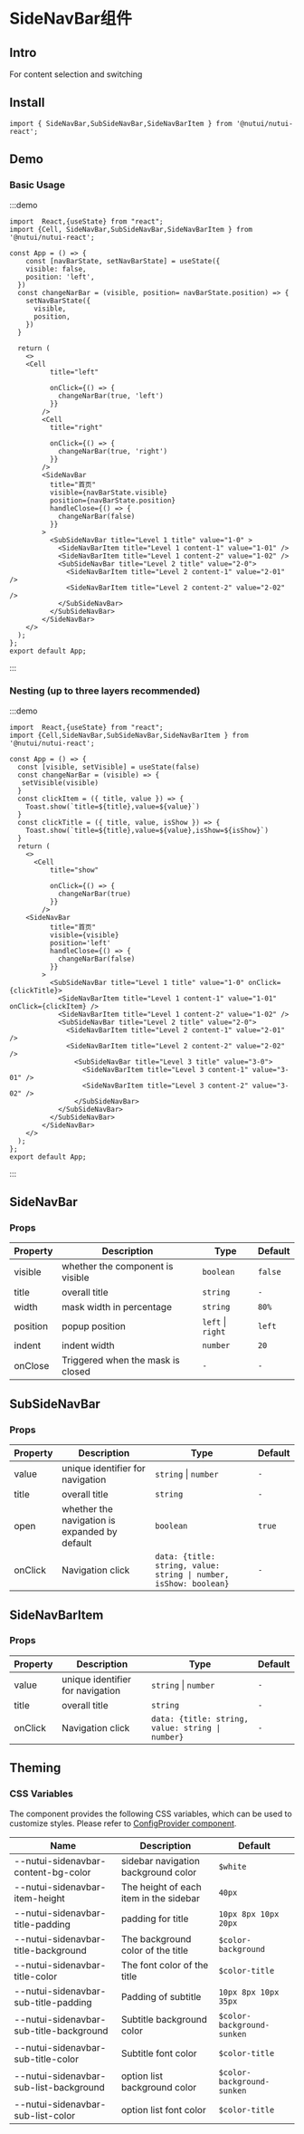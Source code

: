 # SideNavBar组件

## Intro

For content selection and switching

## Install

```tsx
import { SideNavBar,SubSideNavBar,SideNavBarItem } from '@nutui/nutui-react';
```

## Demo

### Basic Usage

:::demo

```tsx
import  React,{useState} from "react";
import {Cell, SideNavBar,SubSideNavBar,SideNavBarItem } from '@nutui/nutui-react';

const App = () => {
    const [navBarState, setNavBarState] = useState({
    visible: false,
    position: 'left',
  })
  const changeNarBar = (visible, position= navBarState.position) => {
    setNavBarState({
      visible,
      position,
    })
  }
 
  return ( 
    <>   
    <Cell
          title="left"
          
          onClick={() => {
            changeNarBar(true, 'left')
          }}
        />
        <Cell
          title="right"
          
          onClick={() => {
            changeNarBar(true, 'right')
          }}
        />
        <SideNavBar
          title="首页"
          visible={navBarState.visible}
          position={navBarState.position}
          handleClose={() => {
            changeNarBar(false)
          }}
        >
          <SubSideNavBar title="Level 1 title" value="1-0" >
            <SideNavBarItem title="Level 1 content-1" value="1-01" />
            <SideNavBarItem title="Level 1 content-2" value="1-02" />
            <SubSideNavBar title="Level 2 title" value="2-0">
              <SideNavBarItem title="Level 2 content-1" value="2-01" />
              <SideNavBarItem title="Level 2 content-2" value="2-02" />
            </SubSideNavBar>
          </SubSideNavBar>
        </SideNavBar>
    </>
  );
};  
export default App;

```

:::

### Nesting (up to three layers recommended)

:::demo

```tsx
import  React,{useState} from "react";
import {Cell,SideNavBar,SubSideNavBar,SideNavBarItem } from '@nutui/nutui-react';

const App = () => {
  const [visible, setVisible] = useState(false)
  const changeNarBar = (visible) => {
   setVisible(visible)
  }
  const clickItem = ({ title, value }) => {
    Toast.show(`title=${title},value=${value}`)
  }
  const clickTitle = ({ title, value, isShow }) => {
    Toast.show(`title=${title},value=${value},isShow=${isShow}`)
  }
  return ( 
    <>  
      <Cell
          title="show"
          
          onClick={() => {
            changeNarBar(true)
          }}
        /> 
    <SideNavBar
          title="首页"
          visible={visible}
          position='left'
          handleClose={() => {
            changeNarBar(false)
          }}
        >
          <SubSideNavBar title="Level 1 title" value="1-0" onClick={clickTitle}>
            <SideNavBarItem title="Level 1 content-1" value="1-01" onClick={clickItem} />
            <SideNavBarItem title="Level 1 content-2" value="1-02" />
            <SubSideNavBar title="Level 2 title" value="2-0">
              <SideNavBarItem title="Level 2 content-1" value="2-01" />
              <SideNavBarItem title="Level 2 content-2" value="2-02" />
                <SubSideNavBar title="Level 3 title" value="3-0">
                  <SideNavBarItem title="Level 3 content-1" value="3-01" />
                  <SideNavBarItem title="Level 3 content-2" value="3-02" />
                </SubSideNavBar>
            </SubSideNavBar>
          </SubSideNavBar>
        </SideNavBar>
    </>
  );
};  
export default App;

```

:::

## SideNavBar

### Props

| Property | Description | Type | Default |
| --- | --- | --- | --- |
| visible | whether the component is visible | `boolean` | `false` |
| title | overall title | `string` | `-` |
| width | mask width in percentage | `string` | `80%` |
| position | popup position | `left` \| `right` | `left` |
| indent | indent width | `number` | `20` |
| onClose | Triggered when the mask is closed | `-` | `-` |

## SubSideNavBar

### Props

| Property | Description | Type | Default |
| --- | --- | --- | --- |
| value | unique identifier for navigation | `string`  \|  `number` | `-` |
| title | overall title | `string` | `-` |
| open | whether the navigation is expanded by default | `boolean` | `true` |
| onClick | Navigation click | `data: {title: string, value: string \| number, isShow: boolean}` | `-` |

## SideNavBarItem

### Props

| Property | Description | Type | Default |
| --- | --- | --- | --- |
| value | unique identifier for navigation | `string`  \|  `number` | `-` |
| title | overall title | `string` | `-` |
| onClick | Navigation click | `data: {title: string, value: string \| number}` | `-` |

## Theming

### CSS Variables

The component provides the following CSS variables, which can be used to customize styles. Please refer to [ConfigProvider component](#/en-US/component/configprovider).

| Name | Description | Default |
| --- | --- | --- |
| \--nutui-sidenavbar-content-bg-color | sidebar navigation background color | `$white` |
| \--nutui-sidenavbar-item-height | The height of each item in the sidebar | `40px` |
| \--nutui-sidenavbar-title-padding | padding for title | `10px 8px 10px 20px` |
| \--nutui-sidenavbar-title-background | The background color of the title | `$color-background` |
| \--nutui-sidenavbar-title-color | The font color of the title | `$color-title` |
| \--nutui-sidenavbar-sub-title-padding | Padding of subtitle | `10px 8px 10px 35px` |
| \--nutui-sidenavbar-sub-title-background | Subtitle background color | `$color-background-sunken` |
| \--nutui-sidenavbar-sub-title-color | Subtitle font color | `$color-title` |
| \--nutui-sidenavbar-sub-list-background | option list background color | `$color-background-sunken` |
| \--nutui-sidenavbar-sub-list-color | option list font color | `$color-title` |
